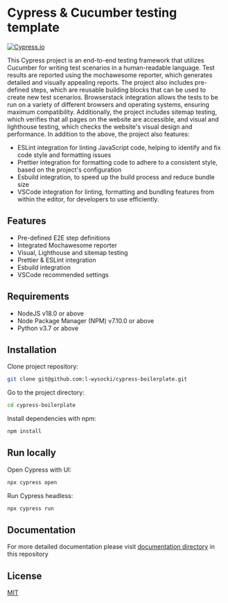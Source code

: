 # Cypress & Cucumber testing template

[![Cypress.io](https://img.shields.io/badge/tested%20with-Cypress-04C38E.svg)](https://www.cypress.io/)

This Cypress project is an end-to-end testing framework that utilizes Cucumber for writing test scenarios in a human-readable language. Test results are reported using the mochawesome reporter, which generates detailed and visually appealing reports. The project also includes pre-defined steps, which are reusable building blocks that can be used to create new test scenarios. Browserstack integration allows the tests to be run on a variety of different browsers and operating systems, ensuring maximum compatibility. Additionally, the project includes sitemap testing, which verifies that all pages on the website are accessible, and visual and lighthouse testing, which checks the website's visual design and performance.
In addition to the above, the project also features:

- ESLint integration for linting JavaScript code, helping to identify and fix code style and formatting issues
- Prettier integration for formatting code to adhere to a consistent style, based on the project's configuration
- Esbuild integration, to speed up the build process and reduce bundle size
- VSCode integration for linting, formatting and bundling features from within the editor, for developers to use efficiently.

## Features

- Pre-defined E2E step definitions
- Integrated Mochawesome reporter
- Visual, Lighthouse and sitemap testing
- Prettier & ESLint integration
- Esbuild integration
- VSCode recommended settings

## Requirements

- NodeJS v18.0 or above
- Node Package Manager (NPM) v7.10.0 or above
- Python v3.7 or above

## Installation

Clone project repository:

```bash
git clone git@github.com:l-wysocki/cypress-boilerplate.git
```

Go to the project directory:

```bash
cd cypress-boilerplate
```

Install dependencies with npm:

```bash
npm install
```

## Run locally

Open Cypress with UI:

```bash
npx cypress open
```

Run Cypress headless:

```bash
npx cypress run
```

## Documentation

For more detailed documentation please visit [documentation directory](/docs/) in this repository

## License

[MIT](https://choosealicense.com/licenses/mit/)
